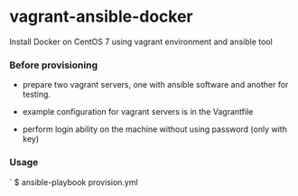 # vagrant-ansible-docker
Install Docker on CentOS 7 using vagrant environment and ansible tool

### Before provisioning

- prepare two vagrant servers, one with ansible software and another for testing.
- example configuration for vagrant servers is in the Vagrantfile

- perform login ability on the machine without using password (only with key)

### Usage

`
$ ansible-playbook provision.yml
